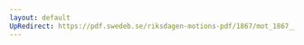 ```yaml
---
layout: default
UpRedirect: https://pdf.swedeb.se/riksdagen-motions-pdf/1867/mot_1867__fk__00033/mot_1867__fk__00033_001.pdf
---
```

